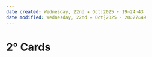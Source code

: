 ```yaml
---
date created: Wednesday, 22nd ✦ Oct┆2025 ➣ 19▫24▫43 
date modified: Wednesday, 22nd ✦ Oct┆2025 ➣ 20▫27▫49 
---
```

# 2° Cards
